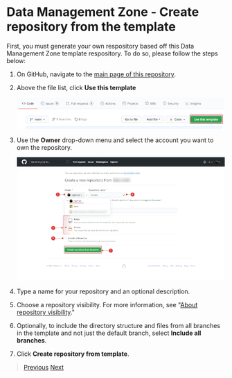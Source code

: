 # Data Management Zone - Create repository from the template

First, you must generate your own respository based off this Data Management Zone template respository. To do so, please follow the steps below:

1. On GitHub, navigate to the [main page of this repository](https://github.com/Azure/data-management-zone).
1. Above the file list, click **Use this template**

    ![GitHub Template repository](/docs/images/UseThisTemplateGH.png)

1. Use the **Owner** drop-down menu and select the account you want to own the repository.

    ![Create Repository from Template](/docs/images/CreateRepoGH.png)

1. Type a name for your repository and an optional description.
1. Choose a repository visibility. For more information, see "[About repository visibility](https://docs.github.com/en/github/creating-cloning-and-archiving-repositories/about-repository-visibility)."
1. Optionally, to include the directory structure and files from all branches in the template and not just the default branch, select **Include all branches**.
1. Click **Create repository from template**.

>[Previous](/docs/EnterpriseScaleAnalytics-Prerequisites.md)
>[Next](/docs/EnterpriseScaleAnalytics-ServicePrincipal.md)
